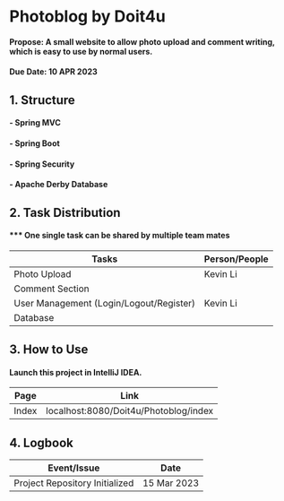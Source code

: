# Photoblog by Doit4u
#### Propose: A small website to allow photo upload and comment writing, which is easy to use by normal users. 
#### Due Date: 10 APR 2023

## 1. Structure
#### - Spring MVC
#### - Spring Boot
#### - Spring Security
#### - Apache Derby Database

## 2. Task Distribution
#### *** One single task can be shared by multiple team mates
| Tasks | Person/People |
| -| - |
| Photo Upload | Kevin Li  |
| Comment Section  |  |
| User Management (Login/Logout/Register) | Kevin Li
| Database |  |

## 3. How to Use
#### Launch this project in IntelliJ IDEA.
| Page | Link |
| - | - |
| Index | localhost:8080/Doit4u/Photoblog/index |

## 4. Logbook
| Event/Issue | Date |
| - | - |
| Project Repository Initialized | 15 Mar 2023 |
